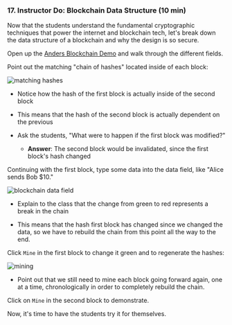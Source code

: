 ### 17. Instructor Do: Blockchain Data Structure (10 min)

Now that the students understand the fundamental cryptographic techniques that power the internet and blockchain tech,
let's break down the data structure of a blockchain and why the design is so secure.

Open up the [Anders Blockchain Demo](https://anders.com/blockchain/blockchain.html) and walk through the different fields.

Point out the matching "chain of hashes" located inside of each block:

![matching hashes](Images/blockchain-matching-hashes.png)

* Notice how the hash of the first block is actually inside of the second block

* This means that the hash of the second block is actually dependent on the previous

* Ask the students, "What were to happen if the first block was modified?"

  * **Answer**: The second block would be invalidated, since the first block's hash changed

Continuing with the first block, type some data into the data field, like "Alice sends Bob $10."

![blockchain data field](Images/blockchain-data.png)

* Explain to the class that the change from green to red represents a break in the chain

* This means that the hash first block has changed since we changed the data, so we have to rebuild the chain from this point all the way to the end.

Click `Mine` in the first block to change it green and to regenerate the hashes:

![mining](Images/blockchain-mining.png)

* Point out that we still need to mine each block going forward again, one at a time, chronologically
  in order to completely rebuild the chain.

Click on `Mine` in the second block to demonstrate.

Now, it's time to have the students try it for themselves.
